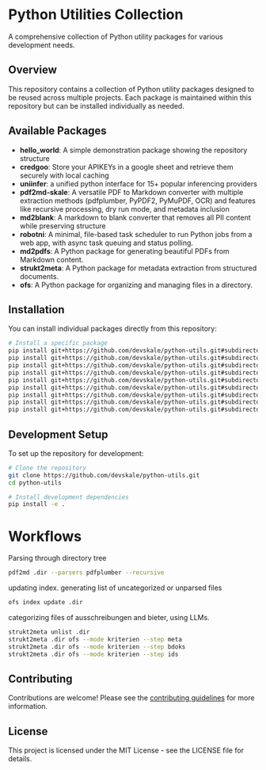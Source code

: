 # Python Utilities Collection

A comprehensive collection of Python utility packages for various development needs.

## Overview

This repository contains a collection of Python utility packages designed to be reused across multiple projects. Each package is maintained within this repository but can be installed individually as needed.

## Available Packages

- **hello_world**: A simple demonstration package showing the repository structure
- **credgoo**: Store your APIKEYs in a google sheet and retrieve them securely with local caching
- **uniinfer**: a unified python interface for 15+ popular inferencing providers
- **pdf2md-skale**: A versatile PDF to Markdown converter with multiple extraction methods (pdfplumber, PyPDF2, PyMuPDF, OCR) and features like recursive processing, dry run mode, and metadata inclusion
- **md2blank**: A markdown to blank converter that removes all PII content while preserving structure
- **robotni**: A minimal, file-based task scheduler to run Python jobs from a web app, with async task queuing and status polling.
- **md2pdfs**: A Python package for generating beautiful PDFs from Markdown content.
- **strukt2meta**: A Python package for metadata extraction from structured documents.
- **ofs**: A Python package for organizing and managing files in a directory.

## Installation

You can install individual packages directly from this repository:

```bash
# Install a specific package
pip install git+https://github.com/devskale/python-utils.git#subdirectory=packages/hello_world
pip install git+https://github.com/devskale/python-utils.git#subdirectory=packages/credgoo
pip install git+https://github.com/devskale/python-utils.git#subdirectory=packages/uniinfer
pip install git+https://github.com/devskale/python-utils.git#subdirectory=packages/pdf2md.skale
pip install git+https://github.com/devskale/python-utils.git#subdirectory=packages/md2blank
pip install git+https://github.com/devskale/python-utils.git#subdirectory=packages/md2pdfs
pip install git+https://github.com/devskale/python-utils.git#subdirectory=packages/robotni
pip install git+https://github.com/devskale/python-utils.git#subdirectory=packages/strukt2meta
pip install git+https://github.com/devskale/python-utils.git#subdirectory=packages/ofs
```

## Development Setup

To set up the repository for development:

```bash
# Clone the repository
git clone https://github.com/devskale/python-utils.git
cd python-utils

# Install development dependencies
pip install -e .
```


# Workflows

Parsing through directory tree
```bash
pdf2md .dir --parsers pdfplumber --recursive
```

updating index. generating list of uncategorized or unparsed files
```bash
ofs index update .dir
```

categorizing files of ausschreibungen and bieter, using LLMs.
```bash
strukt2meta unlist .dir
strukt2meta .dir ofs --mode kriterien --step meta
strukt2meta .dir ofs --mode kriterien --step bdoks
strukt2meta .dir ofs --mode kriterien --step ids
```







## Contributing

Contributions are welcome! Please see the [contributing guidelines](docs/contributing.md) for more information.

## License

This project is licensed under the MIT License - see the LICENSE file for details.
